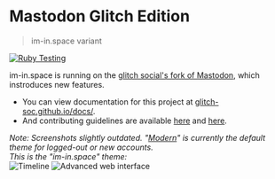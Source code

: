# Mastodon Glitch Edition

> im-in.space variant

[![Ruby Testing](https://github.com/im-in-space/mastodon/actions/workflows/test-ruby.yml/badge.svg)](https://github.com/im-in-space/mastodon/actions/workflows/test-ruby.yml)

im-in.space is running on the [glitch social's fork of Mastodon](https://github.com/glitch-soc/mastodon), which instroduces new features.

- You can view documentation for this project at [glitch-soc.github.io/docs/](https://glitch-soc.github.io/docs/).
- And contributing guidelines are available [here](CONTRIBUTING.md) and [here](https://glitch-soc.github.io/docs/contributing/).

_Note: Screenshots slightly outdated. "[Modern](https://codeberg.org/Freeplay/Mastodon-Modern)" is currently the default theme for logged-out or new accounts._  
_This is the "im-in.space" theme:_  
![Timeline](https://s.kdy.ch/iminspace-simple.png)
![Advanced web interface](https://s.kdy.ch/iminspace-deck.png)
